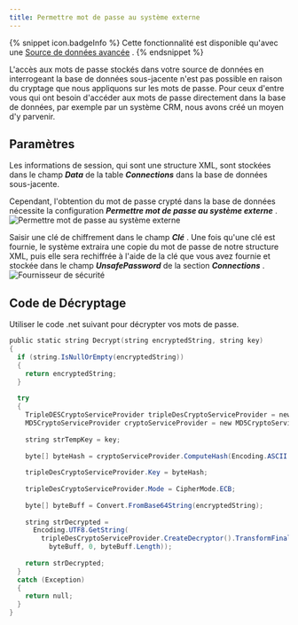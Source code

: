 ```yaml
---
title: Permettre mot de passe au système externe
---
```

{% snippet icon.badgeInfo %} 
Cette fonctionnalité est disponible qu&apos;avec une [Source de données avancée](/rdm/windows/data-sources/data-sources-types/advanced-data-sources/) . 
{% endsnippet %}
 
L&apos;accès aux mots de passe stockés dans votre source de données en interrogeant la base de données sous-jacente n&apos;est pas possible en raison du cryptage que nous appliquons sur les mots de passe. Pour ceux d&apos;entre vous qui ont besoin d&apos;accéder aux mots de passe directement dans la base de données, par exemple par un système CRM, nous avons créé un moyen d&apos;y parvenir.  

## Paramètres 

Les informations de session, qui sont une structure XML, sont stockées dans le champ ***Data*** de la table ***Connections*** dans la base de données sous-jacente.  

Cependant, l&apos;obtention du mot de passe crypté dans la base de données nécessite la configuration ***Permettre mot de passe au système externe*** .  
![Permettre mot de passe au système externe](/img/fr/rdm/windows/clip10280.png) 

Saisir une clé de chiffrement dans le champ ***Clé*** . Une fois qu&apos;une clé est fournie, le système extraira une copie du mot de passe de notre structure XML, puis elle sera rechiffrée à l&apos;aide de la clé que vous avez fournie et stockée dans le champ ***UnsafePassword*** de la section ***Connections*** .  
![Fournisseur de sécurité](/img/fr/rdm/windows/clip10281.png) 

## Code de Décryptage 

Utiliser le code .net suivant pour décrypter vos mots de passe. 

```powershell
public static string Decrypt(string encryptedString, string key)
{
  if (string.IsNullOrEmpty(encryptedString))
  {
    return encryptedString;
  }
 
  try
  {
    TripleDESCryptoServiceProvider tripleDesCryptoServiceProvider = new TripleDESCryptoServiceProvider();
    MD5CryptoServiceProvider cryptoServiceProvider = new MD5CryptoServiceProvider();
 
    string strTempKey = key;
 
    byte[] byteHash = cryptoServiceProvider.ComputeHash(Encoding.ASCII.GetBytes(strTempKey));
 
    tripleDesCryptoServiceProvider.Key = byteHash;
 
    tripleDesCryptoServiceProvider.Mode = CipherMode.ECB;
 
    byte[] byteBuff = Convert.FromBase64String(encryptedString);
 
    string strDecrypted =
      Encoding.UTF8.GetString(
        tripleDesCryptoServiceProvider.CreateDecryptor().TransformFinalBlock(
          byteBuff, 0, byteBuff.Length));
 
    return strDecrypted;
  }
  catch (Exception)
  {
    return null;
  }
}
```